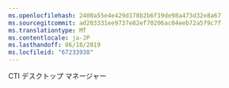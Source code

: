 ```yaml
---
ms.openlocfilehash: 2400a55e4e429d178b2b6f19de98a473d32e8a67
ms.sourcegitcommit: ad203331ee9737e82ef70206ac04eeb72a5f9c7f
ms.translationtype: MT
ms.contentlocale: ja-JP
ms.lasthandoff: 06/18/2019
ms.locfileid: "67233938"
---
```

CTI デスクトップ マネージャー